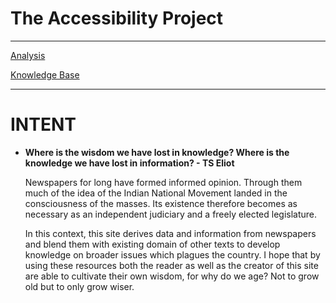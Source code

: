 # The Accessibility Project

---

[Analysis](The%20Accessibility%20Project%20932cb8b981cd433cb3a8d9ddc1702e1e/Analysis%20dd9dee52cdf1468cb608a8fb1981bb3f.md) 

[Knowledge Base](The%20Accessibility%20Project%20932cb8b981cd433cb3a8d9ddc1702e1e/Knowledge%20Base%208c6f3dd8ba3d4fd79434315ac4040608.md) 

---

# INTENT

- **Where is the wisdom we have lost in knowledge? Where is the knowledge we have lost in information? - TS Eliot**

    Newspapers for long have formed informed opinion. Through them much of the idea of the Indian National Movement landed in the consciousness of the masses. Its existence therefore becomes as necessary as an independent judiciary and a freely elected legislature. 

    In this context, this site derives data and information from newspapers and blend them with existing domain of other texts to develop knowledge on broader issues which plagues the country. I hope that by using these resources both the reader as well as the creator of this site are able to cultivate their own wisdom, for why do we age? Not to grow old but to only grow wiser.
